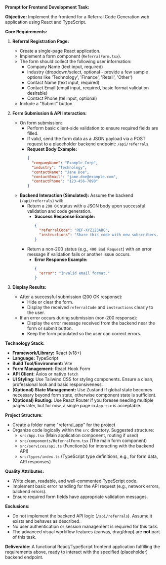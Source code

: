 
**Prompt for Frontend Development Task:**

**Objective:** Implement the frontend for a Referral Code Generation web application using React and TypeScript.

**Core Requirements:**

1.  **Referral Registration Page:**
    *   Create a single-page React application.
    *   Implement a form component (`ReferralForm.tsx`).
    *   The form should collect the following user information:
        *   Company Name (text input, required)
        *   Industry (dropdown/select, optional - provide a few sample options like 'Technology', 'Finance', 'Retail', 'Other')
        *   Contact Name (text input, required)
        *   Contact Email (email input, required, basic format validation desirable)
        *   Contact Phone (tel input, optional)
    *   Include a "Submit" button.

2.  **Form Submission & API Interaction:**
    *   On form submission:
        *   Perform basic client-side validation to ensure required fields are filled.
        *   If valid, send the form data as a JSON payload via a POST request to a placeholder backend endpoint: `/api/referrals`.
        *   **Request Body Example:**
            ```json
            {
              "companyName": "Example Corp",
              "industry": "Technology",
              "contactName": "Jane Doe",
              "contactEmail": "jane.doe@example.com",
              "contactPhone": "123-456-7890"
            }
            ```
    *   **Backend Interaction (Simulated):** Assume the backend (`/api/referrals`) will:
        *   Return a `200 OK` status with a JSON body upon successful validation and code generation.
            *   **Success Response Example:**
                ```json
                {
                  "referralCode": "REF-XYZ123ABC",
                  "instructions": "Share this code with new subscribers. They will receive a 10% discount on their first month when using this code during signup."
                }
                ```
        *   Return a non-200 status (e.g., `400 Bad Request`) with an error message if validation fails or another issue occurs.
            *   **Error Response Example:**
                ```json
                {
                  "error": "Invalid email format."
                }
                ```

3.  **Display Results:**
    *   After a successful submission (200 OK response):
        *   Hide or clear the form.
        *   Display the received `referralCode` and `instructions` clearly to the user.
    *   If an error occurs during submission (non-200 response):
        *   Display the error message received from the backend near the form or submit button.
        *   Keep the form populated so the user can correct errors.

**Technology Stack:**

*   **Framework/Library:** React (v18+)
*   **Language:** TypeScript
*   **Build Tool/Environment:** Vite
*   **Form Management:** React Hook Form
*   **API Client:** Axios or native `fetch`
*   **UI Styling:** Use Tailwind CSS for styling components. Ensure a clean, professional look and basic responsiveness.
*   **(Optional) State Management:** Use Zustand if global state becomes necessary beyond form state, otherwise component state is sufficient.
*   **(Optional) Routing:** Use React Router if you foresee needing multiple pages later, but for now, a single page in `App.tsx` is acceptable.

**Project Structure:**
*   Create a folder name "referral_app" for the project
*   Organize code logically within the `src` directory. Suggested structure:
    *   `src/App.tsx` (Main application component, routing if used)
    *   `src/components/ReferralForm.tsx` (The main form component)
    *   `src/services/api.ts` (Function(s) for interacting with the backend API)
    *   `src/types/index.ts` (TypeScript type definitions, e.g., for form data, API responses)

**Quality Attributes:**

*   Write clean, readable, and well-commented TypeScript code.
*   Implement basic error handling for the API request (e.g., network errors, backend errors).
*   Ensure required form fields have appropriate validation messages.

**Exclusions:**

*   Do not implement the backend API logic (`/api/referrals`). Assume it exists and behaves as described.
*   No user authentication or session management is required for this task.
*   The advanced visual workflow features (canvas, drag/drop) are **not** part of this task.

**Deliverable:** A functional React/TypeScript frontend application fulfilling the requirements above, ready to interact with the specified (placeholder) backend endpoint.

